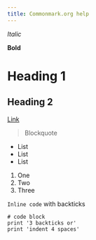 ```yaml
---
title: Commonmark.org help
---
```


*Italic*

**Bold**

# Heading 1

## Heading 2

[Link](http://a.com)

> Blockquote

* List
* List
* List

1. One
2. Two
3. Three

`Inline code` with backticks

```
# code block
print '3 backticks or'
print 'indent 4 spaces'
```
